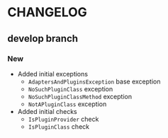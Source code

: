 # CHANGELOG

## develop branch

### New

* Added initial exceptions
  - `AdaptersAndPluginsException` base exception
  - `NoSuchPluginClass` exception
  - `NoSuchPluginClassMethod` exception
  - `NotAPluginClass` exception
* Added initial checks
  - `IsPluginProvider` check
  - `IsPluginClass` check